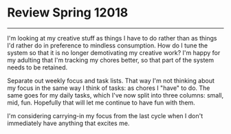 # Review Spring 12018

------------------------------------

I'm looking at my creative stuff as things I have to do rather than as things I'd rather do in preference to mindless consumption.
How do I tune the system so that it is no longer demotivating my creative work?
I'm happy for my adulting that I'm tracking my chores better, so that part of the system needs to be retained.

Separate out weekly focus and task lists.
That way I'm not thinking about my focus in the same way I think of tasks: as chores I "have" to do.
The same goes for my daily tasks, which I've now split into three columns: small, mid, fun.
Hopefully that will let me continue to have fun with them.

I'm considering carrying-in my focus from the last cycle when I don't immediately have anything that excites me.